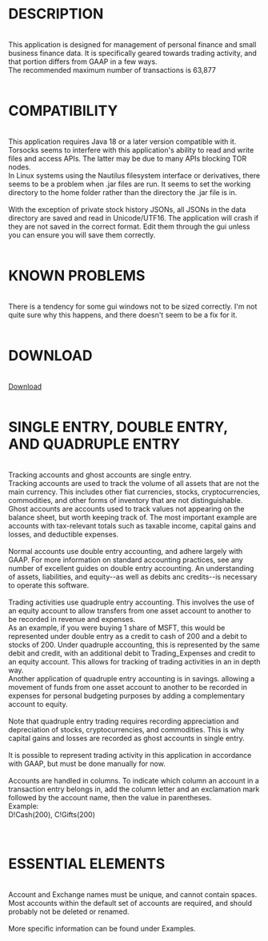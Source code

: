 <h1>DESCRIPTION</h1><br>
This application is designed for management of personal finance and small business finance data.  It is specifically geared towards trading activity, and that portion differs from GAAP in a few ways.<br>
The recommended maximum number of transactions is 63,877<br>
<br>
<h1>COMPATIBILITY</h1><br>
This application requires Java 18 or a later version compatible with it.<br>
Torsocks seems to interfere with this application's ability to read and write files and access APIs.  The latter may be due to many APIs blocking TOR nodes.<br>
In Linux systems using the Nautilus filesystem interface or derivatives, there seems to be a problem when .jar files are run.  It seems to set the working directory to the home folder rather than the directory the .jar file is in.<br>
<br>
With the exception of private stock history JSONs, all JSONs in the data directory are saved and read in Unicode/UTF16.  The application will crash if they are not saved in the correct format.  Edit them through the gui unless you can ensure you will save them correctly.<br>
<br>
<h1>KNOWN PROBLEMS</h1><br>
There is a tendency for some gui windows not to be sized correctly.  I'm not quite sure why this happens, and there doesn't seem to be a fix for it.<br>
<br>
<h1>DOWNLOAD</h1><br>
<a href="https://github.com/DonnyMatchen/DendroFinance/releases">Download</a><br>
<br>
<h1>SINGLE ENTRY, DOUBLE ENTRY, AND QUADRUPLE ENTRY</h1><br>
Tracking accounts and ghost accounts are single entry.<br>
Tracking accounts are used to track the volume of all assets that are not the main currency.  This includes other fiat currencies, stocks, cryptocurrencies, commodities, and other forms of inventory that are not distinguishable.<br>
Ghost accounts are accounts used to track values not appearing on the balance sheet, but worth keeping track of.  The most important example are accounts with tax-relevant totals such as taxable income, capital gains and losses, and deductible expenses.<br>
<br>
Normal accounts use double entry accounting, and adhere largely with GAAP.  For more information on standard accounting practices, see any number of excellent guides on double entry accounting.  An understanding of assets, liabilities, and equity--as well as debits anc credits--is necessary to operate this software.<br><br>
Trading activities use quadruple entry accounting.  This involves the use of an equity account to allow transfers from one asset account to another to be recorded in revenue and expenses.<br>
As an example, if you were buying 1 share of MSFT, this would be represented under double entry as a credit to cash of 200 and a debit to stocks of 200.  Under quadruple accounting, this is represented by the same debit and credit, with an additional debit to Trading_Expenses and credit to an equity account.  This allows for tracking of trading activities in an in depth way.<br>
Another application of quadruple entry accounting is in savings. allowing a movement of funds from one asset account to another to be recorded in expenses for personal budgeting purposes by adding a complementary account to equity.<br>
<br>
Note that quadruple entry trading requires recording appreciation and depreciation of stocks, cryptocurrencies, and commodities.  This is why capital gains and losses are recorded as ghost accounts in single entry.<br>
<br>
It is possible to represent trading activity in this application in accordance with GAAP, but must be done manually for now.<br>
<br>
Accounts are handled in columns.  To indicate which column an account in a transaction entry belongs in, add the column letter and an exclamation mark followed by the account name, then the value in parentheses.<br>
Example:<br>
D!Cash(200), C!Gifts(200)<br>
<br>
<br>
<h1>ESSENTIAL ELEMENTS</h1><br>
Account and Exchange names must be unique, and cannot contain spaces.<br>
Most accounts within the default set of accounts are required, and should probably not be deleted or renamed.<br>
<br>
More specific information can be found under Examples.